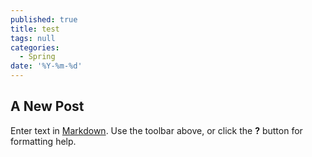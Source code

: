 ```yaml
---
published: true
title: test
tags: null
categories:
  - Spring
date: '%Y-%m-%d'
---
```

## A New Post

Enter text in [Markdown](http://daringfireball.net/projects/markdown/). Use the toolbar above, or click the **?** button for formatting help.
